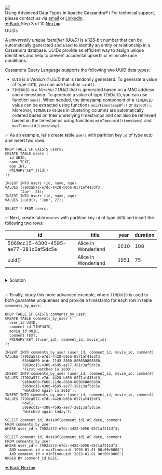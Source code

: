 <!-- TOP -->
<div class="top">
  <img class="scenario-academy-logo" src="https://datastax-academy.github.io/katapod-shared-assets/images/ds-academy-2023.svg" />
  <div class="scenario-title-section">
    <span class="scenario-title">Using Advanced Data Types in Apache Cassandra®</span>
    <span class="scenario-subtitle">ℹ️ For technical support, please contact us via <a href="mailto:aleksandr.volochnev@datastax.com">email</a> or <a href="https://dtsx.io/aleks">LinkedIn</a>.</span>
  </div>
</div>

<!-- NAVIGATION -->
<div id="navigation-top" class="navigation-top">
 <a href='command:katapod.loadPage?[{"step":"step2-astra"}]' 
   class="btn btn-dark navigation-top-left">⬅️ Back
 </a>
<span class="step-count"> Step 3 of 10</span>
 <a href='command:katapod.loadPage?[{"step":"step4-astra"}]' 
    class="btn btn-dark navigation-top-right">Next ➡️
  </a>
</div>

<!-- CONTENT -->

<div class="step-title">UUIDs</div>

A *universally unique identifier (UUID)* is a 128-bit number that can be automatically generated and 
used to identify an entity or relationship in a Cassandra database. UUIDs 
provide an efficient way to assign unique identifiers and help to prevent accidental upserts or eliminate race conditions. 

Cassandra Query Language supports the following two UUID data types:
- `UUID` is a *Version 4 UUID* that is randomly generated. To generate a value of type `UUID`, you can use function `uuid()`.
- `TIMEUUID` is a *Version 1 UUID* that is generated based on a MAC address and a timestamp. 
To generate a value of type `TIMEUUID`, you can use function `now()`. When needed, the timestamp component of a `TIMEUUID` value 
can be extracted using functions `unixTimestampOf()` or `dateOf()`. 
Moreover, `TIMEUUID` values in clustering columns are automatically ordered based on their underlying timestamps and
can also be retrieved based on the timestamps using functions 
`minTimeuuid(timestamp)` and `maxTimeuuid(timestamp)`. 

✅ As an example, let's create table `users` with partition key `id` of type `UUID` and insert two rows:
```
DROP TABLE IF EXISTS users;
CREATE TABLE users (
  id UUID,
  name TEXT,
  age INT,
  PRIMARY KEY ((id))
);

INSERT INTO users (id, name, age) 
VALUES (7902a572-e7dc-4428-b056-0571af415df3, 
       'Joe', 25);
INSERT INTO users (id, name, age) 
VALUES (uuid(), 'Jen', 27);

SELECT * FROM users;
```

✅ Next, create table `movies` with partition key `id` of type `UUID` and insert the following two rows: 

| id                                   | title             | year | duration |
|--------------------------------------|-------------------|------|----------|
| 5069cc15-4300-4595-ae77-381c3af5dc5e |Alice in Wonderland| 2010 |   108    |
| uuid()                               |Alice in Wonderland| 1951 |    75    |

<br/>

<details>
  <summary>Solution</summary>

```
DROP TABLE IF EXISTS movies;
CREATE TABLE movies (
  id UUID,
  title TEXT,
  year INT,
  duration INT,
  PRIMARY KEY ((id))
);

INSERT INTO movies (id, title, year, duration) 
VALUES (5069cc15-4300-4595-ae77-381c3af5dc5e, 
       'Alice in Wonderland', 2010, 108);
INSERT INTO movies (id, title, year, duration) 
VALUES (uuid(), 'Alice in Wonderland', 1951, 75);

SELECT * FROM movies;
```

</details>

<br/>

✅ Finally, study this more advanced example, where `TIMEUUID` is used to both guarantee uniqueness and 
provide a timestamp for each row in table `comments_by_user`:
```
DROP TABLE IF EXISTS comments_by_user;
CREATE TABLE comments_by_user (
  user_id UUID,
  comment_id TIMEUUID,
  movie_id UUID,
  comment TEXT,
  PRIMARY KEY ((user_id), comment_id, movie_id)
);

INSERT INTO comments_by_user (user_id, comment_id, movie_id, comment) 
VALUES (7902a572-e7dc-4428-b056-0571af415df3, 
        63b00000-bfde-11d3-8080-808080808080, 
        5069cc15-4300-4595-ae77-381c3af5dc5e, 
        'First watched in 2000');
INSERT INTO comments_by_user (user_id, comment_id, movie_id, comment) 
VALUES (7902a572-e7dc-4428-b056-0571af415df3, 
        9ab0c000-f668-11de-8080-808080808080, 
        5069cc15-4300-4595-ae77-381c3af5dc5e, 
        'Watched again in 2010');
INSERT INTO comments_by_user (user_id, comment_id, movie_id, comment) 
VALUES (7902a572-e7dc-4428-b056-0571af415df3, 
        now(), 
        5069cc15-4300-4595-ae77-381c3af5dc5e, 
        'Watched again today');        

SELECT comment_id, dateOf(comment_id) AS date, comment
FROM comments_by_user
WHERE user_id = 7902a572-e7dc-4428-b056-0571af415df3;

SELECT comment_id, dateOf(comment_id) AS date, comment
FROM comments_by_user
WHERE user_id = 7902a572-e7dc-4428-b056-0571af415df3
  AND comment_id > maxTimeuuid('1999-01-01 00:00+0000')
  AND comment_id < minTimeuuid('2019-01-01 00:00+0000')
ORDER BY comment_id DESC;
```

<!-- NAVIGATION -->
<div id="navigation-bottom" class="navigation-bottom">
 <a href='command:katapod.loadPage?[{"step":"step2-astra"}]'
   class="btn btn-dark navigation-bottom-left">⬅️ Back
 </a>
 <a href='command:katapod.loadPage?[{"step":"step4-astra"}]'
    class="btn btn-dark navigation-bottom-right">Next ➡️
  </a>
</div>
